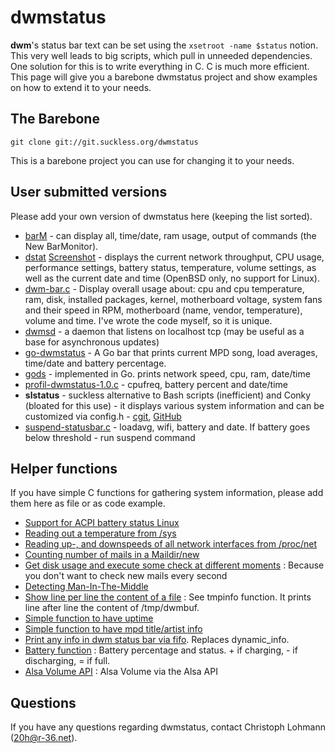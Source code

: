 dwmstatus
=========

**dwm**'s status bar text can be set using the `xsetroot -name $status`
notion. This very well leads to big scripts, which pull in unneeded
dependencies. One solution for this is to write everything in C. C is much
more efficient. This page will give you a barebone dwmstatus project and
show examples on how to extend it to your needs.

The Barebone
------------

	git clone git://git.suckless.org/dwmstatus

This is a barebone project you can use for changing it to your needs.

User submitted versions
-----------------------

Please add your own version of dwmstatus here (keeping the list sorted).

* [barM](barM.c) - can display all, time/date, ram usage, output of commands (the New BarMonitor).
* [dstat](https://www.umaxx.net/dl) [Screenshot](https://www.umaxx.net/dstat.png) - displays the current network throughput, CPU usage, performance settings, battery status, temperature, volume settings, as well as the current date and time (OpenBSD only, no support for Linux).
* [dwm-bar.c](https://github.com/wifiextender/dwm-bar) - Display overall usage about: cpu and cpu temperature, ram, disk, installed packages, kernel, motherboard voltage, system fans and their speed in RPM, motherboard (name, vendor, temperature), volume and time. I've wrote the code myself, so it is unique.
* [dwmsd](https://github.com/johnko/dwmsd) - a daemon that listens on localhost tcp (may be useful as a base for asynchronous updates)
* [go-dwmstatus](https://github.com/oniichaNj/go-dwmstatus) - A Go bar that prints current MPD song, load averages, time/date and battery percentage.
* [gods](https://github.com/schachmat/gods) - implemented in Go. prints network speed, cpu, ram, date/time
* [profil-dwmstatus-1.0.c](profil-dwmstatus-1.0.c) - cpufreq, battery percent and date/time
* **slstatus** - suckless alternative to Bash scripts (inefficient) and Conky (bloated for this use) - it displays various system information and can be customized via config.h - [cgit](https://git.nulltime.net/slstatus), [GitHub](https://github.com/drkh5h/slstatus)
* [suspend-statusbar.c](https://github.com/akozadaev/dwm-statusbar) - loadavg, wifi, battery and date. If battery goes below threshold - run suspend command

Helper functions
----------------

If you have simple C functions for gathering system information, please
add them here as file or as code example.

* [Support for ACPI battery status Linux](new-acpi-battery.c)
* [Reading out a temperature from /sys](dwmstatus-temperature.c)
* [Reading up-, and downspeeds of all network interfaces from /proc/net](dwmstatus-netusage.c)
* [Counting number of mails in a Maildir/new](mail_counter.c)
* [Get disk usage and execute some check at different moments](diskspace_timechk.c) : Because you don't want to check new mails every second
* [Detecting Man-In-The-Middle](dwmstatus-mitm.c)
* [Show line per line the content of a file](dynamic_info.c) : See
  tmpinfo function. It prints line after line the content of
  /tmp/dwmbuf.
* [Simple function to have uptime](uptime.c)
* [Simple function to have mpd title/artist info](mpdstatus.c)
* [Print any info in dwm status bar via fifo](fifo.c). Replaces
  dynamic_info.
* [Battery function](batterystatus.c) : Battery percentage and status. + if
  charging, - if discharging, = if full.
* [Alsa Volume API](getvol.c) : Alsa Volume via the Alsa API

Questions
---------

If you have any questions regarding dwmstatus, contact Christoph Lohmann
(<20h@r-36.net>).


